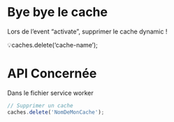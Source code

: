 # Bye bye le cache

Lors de l’event “activate”, supprimer le cache dynamic !

💡caches.delete(‘cache-name’);

# API Concernée

Dans le fichier service worker

```javascript
// Supprimer un cache
caches.delete('NomDeMonCache');
```
